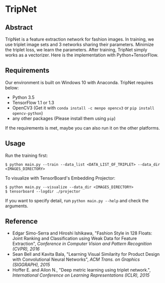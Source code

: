 # TripNet
## Abstract
TripNet is a feature extraction network for fashion images.
In training, we use triplet image sets and 3 networks sharing their parameters.
Minimize the triplet loss, we learn the parameters.
After training, TripNet simply works as a vectorizer.
Here is the implementation with Python+TensorFlow.

## Requirements
Our environment is built on Windows 10 with Anaconda.
TripNet requires below:

* Python 3.5
* TensorFlow 1.1 or 1.3
* OpenCV3 (Get it with `conda install -c menpo opencv3` or `pip install opencv-python`)
* any other packages (Please install them using `pip`)

If the requirements is met, maybe you can also run it on the other platforms.

## Usage
Run the training first:
```
$ python main.py --train --data_list <DATA_LIST_OF_TRIPLET> --data_dir <IMAGES_DIRECTORY>
```
To visualize with TensorBoard's Embedding Projector:
```
$ python main.py --visualize --data_dir <IMAGES_DIRECTORY>
$ tensorboard --logdir ./projector
```
If you want to specify detail, run `python main.py --help` and check the arguments.

## Reference
* Edgar Simo-Serra and Hiroshi Ishikawa, "Fashion Style in 128 Floats: Joint Ranking and Classification using Weak Data for Feature Extraction", *Conference in Computer Vision and Pattern Recognition (CVPR), 2016*
* Sean Bell and Kavita Bala, "Learning Visual Similarity for Product Design with Convolutional Neural Networks", *ACM Trans. on Graphics (SIGGRAPH), 2015*
* Hoffer E. and Ailon N., "Deep metric learning using triplet network.", *International Conference on Learning Representations (ICLR), 2015*
